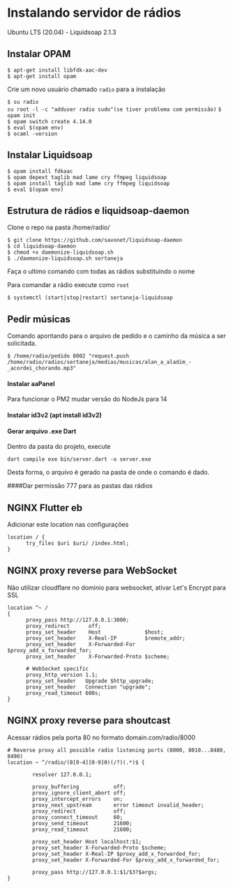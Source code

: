 # Instalando servidor de rádios

Ubuntu LTS (20.04) - Liquidsoap 2.1.3

## Instalar  OPAM

```$ apt-get install libfdk-aac-dev```  
```$ apt-get install opam```  

Crie um novo usuário chamado `radio` para a instalação 

```$ su radio```  
```su root -l -c "adduser radio sudo"(se tiver problema com permissão)``` 
```$ opam init```  
```$ opam switch create 4.14.0```  
```$ eval $(opam env)```  
```$ ocaml -version```  


## Instalar Liquidsoap

```$ opam install fdkaac```  
```$ opam depext taglib mad lame cry ffmpeg liquidsoap```  
```$ opam install taglib mad lame cry ffmpeg liquidsoap```  
```$ eval $(opam env)```  


## Estrutura de rádios e liquidsoap-daemon
Clone o repo na pasta /home/radio/

```$ git clone https://github.com/savonet/liquidsoap-daemon```  
```$ cd liquidsoap-daemon```  
```$ chmod +x daemonize-liquidsoap.sh```  
```$ ./daemonize-liquidsoap.sh sertaneja```  

Faça o ultimo comando com todas as rádios substituindo o nome

Para comandar a rádio execute como `root`

```$ systemctl (start|stop|restart) sertaneja-liquidsoap```  


## Pedir músicas

Comando apontando para o arquivo de pedido e o caminho da música a ser solicitada.

```$ /home/radio/pedido 8002 "request.push /home/radio/radios/sertaneja/medias/musicas/alan_a_aladim_-_acordei_chorando.mp3"```  

#### Instalar aaPanel
Para funcionar o PM2 mudar versão do NodeJs para 14

#### Instalar id3v2 (apt install id3v2)

#### Gerar arquivo .exe Dart

Dentro da pasta do projeto, execute

```dart compile exe bin/server.dart -o server.exe```  

Desta forma, o arquivo é gerado na pasta de onde o comando é dado.

####Dar permissão 777 para as pastas das rádios 

## NGINX Flutter eb

Adicionar este location nas configurações

```
location / {
      try_files $uri $uri/ /index.html;
}
```
## NGINX proxy reverse para WebSocket

Não utilizar cloudflare no dominio para websocket, ativar Let's Encrypt para SSL

```
location ^~ /
{
      proxy_pass http://127.0.0.1:3000;
      proxy_redirect      off;
      proxy_set_header    Host              $host;
      proxy_set_header    X-Real-IP         $remote_addr;
      proxy_set_header    X-Forwarded-For   $proxy_add_x_forwarded_for;
      proxy_set_header    X-Forwarded-Proto $scheme;

      # WebSocket specific
      proxy_http_version 1.1;
      proxy_set_header   Upgrade $http_upgrade;
      proxy_set_header   Connection "upgrade";
      proxy_read_timeout 600s;
} 
```

## NGINX proxy reverse para shoutcast

Acessar rádios pela porta 80 no formato domain.com/radio/8000

```
# Reverse proxy all possible radio listening ports (8000, 8010...8480, 8490)
location ~ ^/radio/(8[0-4][0-9]0)(/?)(.*)$ {

        resolver 127.0.0.1;

        proxy_buffering           off;
        proxy_ignore_client_abort off;
        proxy_intercept_errors    on;
        proxy_next_upstream       error timeout invalid_header;
        proxy_redirect            off;
        proxy_connect_timeout     60;
        proxy_send_timeout        21600;
        proxy_read_timeout        21600;

        proxy_set_header Host localhost:$1;        
        proxy_set_header X-Forwarded-Proto $scheme;
        proxy_set_header X-Real-IP $proxy_add_x_forwarded_for;
        proxy_set_header X-Forwarded-For $proxy_add_x_forwarded_for;

        proxy_pass http://127.0.0.1:$1/$3?$args;       
}
```
